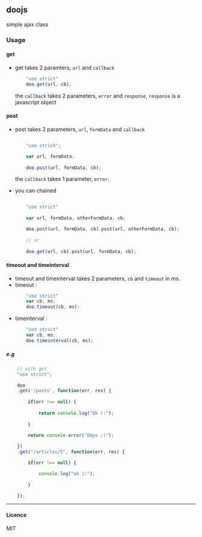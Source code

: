 ## doojs
simple ajax class
### Usage
#### get
- get takes 2 paramters, `url` and `callback`
	```js
		"use strict"
		doo.get(url, cb);
	```
	the `callback` takes 2 parameters, `error` and `response`, `response` is a javascript object

#### post
- post takes 2 parameters, `url`, `formData` and `callback`
	```js

		"use strick";

		var url, formData;
		
		doo.post(url, formData, cb);

	```
	the `callback` takes 1 parameter, `error`.

- you can chained
	```js
	
		"use strict"
		
		var url, formData, otherFormData, cb;

		doo.post(url, formData, cb).post(url, otherFormData, cb);
		
		// or
		
		doo.get(url, cb).post(url, formData, cb);
	
	```

#### timeout and timeinterval
- timeout and timeinterval takes 2 parameters, `cb` and `timeout` in ms.
- timeout :
	```js
		"use strict"
		var cb, ms;
		doo.timeout(cb, ms);
	```
- timeinterval :
	```js
		"use strict"
		var cb, ms;
		doo.timeinterval(cb, ms);
	```

##### e.g
```js
	// with get
	"use strict";

 	doo
 	.get('/posts', function(err, res) {
    	
    	if(err !== null) {
    	
    		return console.log("Ok ):");
    	
    	}

    	return console.error("Oops :(");
 	
 	})
 	.get("/articles/5", function(err, res) {

 		if(err !== null) {

 			console.log("ok ):");
 		
 		}

 	});
```
---
#### Licence
MIT
